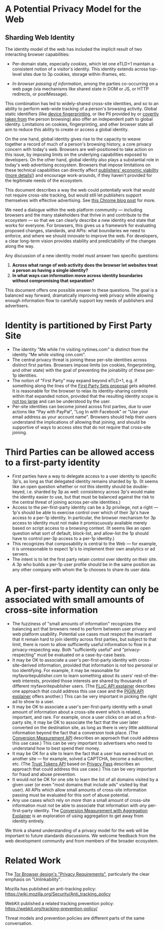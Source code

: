 # A Potential Privacy Model for the Web
## Sharding Web Identity


The identity model of the web has included the implicit result of two interacting browser capabilities:

*   Per-domain state, especially _cookies_, which let one eTLD+1 maintain a consistent notion of a visitor's identity.  This identity extends across top-level sites due to 3p cookies, storage within iframes, etc.

*   _In-browser passing of information_, among the parties co-occurring on a web page (via mechanisms like shared state in DOM or JS, or HTTP redirects, or postMessage).

This combination has led to widely-shared cross-site identities, and so to an ability to perform web-wide tracking of a person's browsing activity.  Global static identifiers (like [device fingerprinting](https://github.com/bslassey/privacy-budget), or like PII provided by or [covertly taken from](https://github.com/michaelkleber/privacy-model/issues/4#issue-484194625) the person browsing) also offer an independent path to global identity.  Limitations on cookies, fingerprinting, and other browser state all aim to reduce this ability to create or access a global identity.

On the one hand, global identity gives rise to the capacity to weave together a record of much of a person's browsing history, a core privacy concern with today's web.  Browsers are well-positioned to take action on this issue, by imposing limits on the underlying capabilities exposed to developers.  On the other hand, global identity also plays a substantial role in today's web advertising ecosystem.  Browsers that impose limitations on these technical capabilities can directly affect [publishers' economic viability](https://www.blog.google/products/ads/next-steps-transparency-choice-control/) ([more details!](https://services.google.com/fh/files/misc/disabling_third-party_cookies_publisher_revenue.pdf)) and encourage work-arounds, if they haven't provided for the legitimate needs of the ecosystem.

This document describes a way the web could potentially work that would not require cross-site tracking, but would still let publishers support themselves with effective advertising.  See [this Chrome blog post](https://www.blog.google/products/chrome/building-a-more-private-web/) for more.

We need a dialogue within the web platform community — including browsers and the many stakeholders that thrive in and contribute to the ecosystem — so that we can clearly describe a new identity end state that works for everyone.  For browsers, this gives us a framework for evaluating proposed changes, standards, and APIs: what boundaries we need to enforce, and where we should innovate to improve the web.  For developers, a clear long-term vision provides stability and predictability of the changes along the way.

Any discussion of a new identity model must answer two specific questions:



1.  **Across what range of web activity does the browser let websites treat a person as having a single identity?**
1.  **In what ways can information move across identity boundaries without compromising that separation?**

This document offers one possible answer to these questions.  The goal is a balanced way forward, dramatically improving web privacy while allowing enough information flow to carefully support key needs of publishers and advertisers.


# Identity is partitioned by First Party Site



*   The identity "Me while I'm visiting nytimes.com" is distinct from the identity "Me while visiting cnn.com".
*   The central privacy threat is joining these per-site identities across distinct first parties.  Browsers impose limits (on cookies, fingerprinting, and other state) with the goal of preventing the joinability of these per-1p identities.
*   The notion of "First Party" may expand beyond eTLD+1, e.g. if something along the lines of the [First Party Sets proposal](https://mikewest.github.io/first-party-sets/) gets adopted.  It is reasonable for the browser to relax its identity-sharing controls within that expanded notion, provided that the resulting identity scope is [not too large](https://mikewest.github.io/first-party-sets/#how-will-malicious-actors-abuse-this-mechanism) and can be understood by the user.
*   Per-site identities can become joined across first parties, due to user actions like "Pay with PayPal", "Log In with Facebook" or "Use your email address as your account name".  Browsers should help their users understand the implications of allowing that joining, and should be supportive of ways to access sites that do not require that cross-site joining.


# Third Parties can be allowed access to a first-party identity



*   First parties have a way to delegate access to a user identity to specific 3p's, as long as that delegated identity remains sharded by 1p.  (It seems like an open question whether or not this identity should be double-keyed, i.e. sharded by 3p as well: consistency across 3p's would make the identity easier to use, but that must be balanced against the risk to the central threat of joining across per-site identities.)
*   Access to the per-first-party identity can be a 3p privilege, not a right — 1p's should be able to exercise control over which of their 3p's have access to a per-1p identity.  In particular, the browser mechanism for 3p access to identity must not make it promiscuously available merely based on script access to a browsing context.  (It seems like an open question what sort of default, block-list, and allow-list the 1p should have to control per-3p access to a per-1p identity.)
*   This recognizes that composability is central to the Web — for example, it is unreasonable to expect 1p's to implement their own analytics or ad servers.
*   The intent is to let the first party retain control over identity on their site.  A 3p who builds a per-1p user profile should be in the same position as any other company with whom the 1p chooses to share its user data.


# A per-first-party identity can only be associated with small amounts of cross-site information



*   The fuzziness of "small amounts of information" recognizes the balancing act that browsers need to perform between user privacy and web platform usability.  Potential use cases must respect the invariant that it remain hard to join identity across first parties, but subject to that limit, there is room to allow sufficiently useful information to flow in a privacy-respecting way.  Both "sufficiently useful" and "privacy-respecting" must be evaluated on a case-by-case basis.
*   It may be OK to associate a user's per-first-party identity with cross-site-derived information, provided that information is not too personal or too identifying.  For example, it may be reasonable for myfavoritepublisher.com to learn something about its users' rest-of-the-web interests, provided those interests are shared by thousands of different myfavoritepublisher users.  (The [FLoC API explainer](https://github.com/jkarlin/floc) describes one approach that could address this use case and the [PIGIN API explainer](https://github.com/michaelkleber/pigin) offers another.)  This can be very important in picking the right ad to show to a user.
*   It may be OK to associate a user's per-first-party identity with a small amount of information about a cross-site event which is related, important, and rare.  For example, once a user clicks on an ad on a first-party site, it may be OK to associate the fact that the user later converted on the destination site, as long as there is very little additional information beyond the fact that a conversion took place.  (The [Conversion Measurement API](https://github.com/csharrison/conversion-measurement-api) describes an approach that could address this use case.)  This can be very important to advertisers who need to understand how to best spend their money.
*   It may be OK for a site to learn the fact that a user has earned trust on another site — for example, solved a CAPTCHA, become a subscriber, etc.  (The [Trust Tokens API](https://github.com/dvorak42/trust-token-api) based on [Privacy Pass](https://github.com/alxdavids/draft-privacy-pass) describes an approach that could address this use case.)  This can be very important for fraud and abuse prevention.
*   It would _not_ be OK for one site to learn the list of all domains visited by a given user (or even "most domains that include ads" visited by that user).  All APIs which allow small amounts of cross-site information passing must be evaluated for this sort of abuse potential.
*   Any use cases which rely on _more than_ a small amount of cross-site information must not be able to associate that information with _any_ per-first-party identity.  The [Conversion Measurement with Aggregation Explainer](https://github.com/csharrison/conversion-measurement-api/blob/master/AGGREGATE.md) is an exploration of using aggregation to get away from identity entirely.

We think a shared understanding of a privacy model for the web will be important to future standards discussions.  We welcome feedback from the web development community and from members of the broader ecosystem.


# Related Work

The [Tor Browser design's "Privacy Requirements"](https://2019.www.torproject.org/projects/torbrowser/design/#privacy), particularly the clear emphasis on "Unlinkability".

Mozilla has published an anti-tracking policy: https://wiki.mozilla.org/Security/Anti_tracking_policy

WebKit published a related tracking prevention policy: https://webkit.org/tracking-prevention-policy/

Threat models and prevention policies are different parts of the same conversation.
